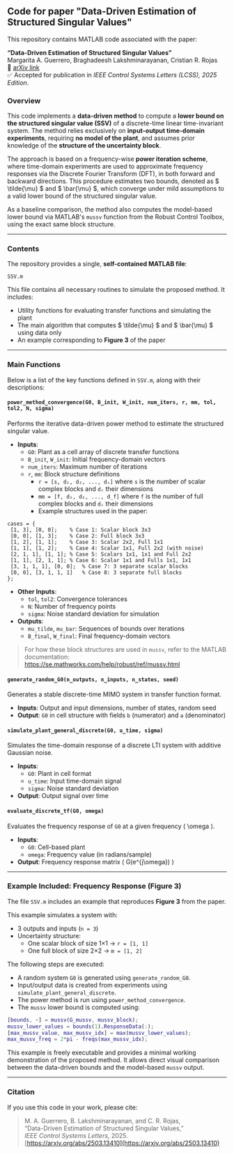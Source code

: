 ## Code for paper "Data-Driven Estimation of Structured Singular Values"

This repository contains MATLAB code associated with the paper:

**“Data-Driven Estimation of Structured Singular Values”**  
Margarita A. Guerrero, Braghadeesh Lakshminarayanan, Cristian R. Rojas  
📄 [arXiv link](https://arxiv.org/abs/2503.13410)  
✅ Accepted for publication in *IEEE Control Systems Letters (LCSS), 2025 Edition*.

### Overview

This code implements a **data-driven method** to compute a **lower bound on the structured singular value (SSV)** of a discrete-time linear time-invariant system. The method relies exclusively on **input-output time-domain experiments**, requiring **no model of the plant**, and assumes prior knowledge of the **structure of the uncertainty block**.

The approach is based on a frequency-wise **power iteration scheme**, where time-domain experiments are used to approximate frequency responses via the Discrete Fourier Transform (DFT), in both forward and backward directions. This procedure estimates two bounds, denoted as $ \tilde{\mu} $ and $ \bar{\mu} $, which converge under mild assumptions to a valid lower bound of the structured singular value.

As a baseline comparison, the method also computes the model-based lower bound via MATLAB's `mussv` function from the Robust Control Toolbox, using the exact same block structure.

---

### Contents

The repository provides a single, **self-contained MATLAB file**:

```
SSV.m
```

This file contains all necessary routines to simulate the proposed method. It includes:

- Utility functions for evaluating transfer functions and simulating the plant
- The main algorithm that computes $ \tilde{\mu} $ and $ \bar{\mu} $ using data only
- An example corresponding to **Figure 3** of the paper

---

### Main Functions

Below is a list of the key functions defined in `SSV.m`, along with their descriptions:

#### `power_method_convergence(G0, B_init, W_init, num_iters, r, mm, tol, tol2, N, sigma)`

Performs the iterative data-driven power method to estimate the structured singular value.  
- **Inputs**:  
  - `G0`: Plant as a cell array of discrete transfer functions  
  - `B_init`, `W_init`: Initial frequency-domain vectors  
  - `num_iters`: Maximum number of iterations  
  - `r`, `mm`: Block structure definitions  
    - `r = [s, d₁, d₂, ..., dₛ]` where `s` is the number of scalar complex blocks and `dᵢ` their dimensions  
    - `mm = [f, d₁, d₂, ..., d_f]` where `f` is the number of full complex blocks and `dᵢ` their dimensions  
    - Example structures used in the paper:

```
cases = { 
 [1, 3], [0, 0];    % Case 1: Scalar block 3x3 
 [0, 0], [1, 3];    % Case 2: Full block 3x3 
 [1, 2], [1, 1];    % Case 3: Scalar 2x2, Full 1x1 
 [1, 1], [1, 2];    % Case 4: Scalar 1x1, Full 2x2 (with noise) 
 [2, 1, 1], [1, 1]; % Case 5: Scalars 1x1, 1x1 and Full 2x2 
 [1, 1], [2, 1, 1]; % Case 6: Scalar 1x1 and Fulls 1x1, 1x1 
 [3, 1, 1, 1], [0, 0];  % Case 7: 3 separate scalar blocks 
 [0, 0], [3, 1, 1, 1]   % Case 8: 3 separate full blocks 
};
```

- **Other Inputs**:  
  - `tol`, `tol2`: Convergence tolerances  
  - `N`: Number of frequency points  
  - `sigma`: Noise standard deviation for simulation  
- **Outputs**:  
  - `mu_tilde`, `mu_bar`: Sequences of bounds over iterations  
  - `B_final`, `W_final`: Final frequency-domain vectors

> For how these block structures are used in `mussv`, refer to the MATLAB documentation:  
> https://se.mathworks.com/help/robust/ref/mussv.html

#### `generate_random_G0(n_outputs, n_inputs, n_states, seed)`

Generates a stable discrete-time MIMO system in transfer function format.  
- **Inputs**: Output and input dimensions, number of states, random seed  
- **Output**: `G0` in cell structure with fields `b` (numerator) and `a` (denominator)

#### `simulate_plant_general_discrete(G0, u_time, sigma)`

Simulates the time-domain response of a discrete LTI system with additive Gaussian noise.  
- **Inputs**:  
  - `G0`: Plant in cell format  
  - `u_time`: Input time-domain signal  
  - `sigma`: Noise standard deviation  
- **Output**: Output signal over time

#### `evaluate_discrete_tf(G0, omega)`

Evaluates the frequency response of `G0` at a given frequency \( \omega \).  
- **Inputs**:  
  - `G0`: Cell-based plant  
  - `omega`: Frequency value (in radians/sample)  
- **Output**: Frequency response matrix \( G(e^{j\omega}) \)

---

### Example Included: Frequency Response (Figure 3)

The file `SSV.m` includes an example that reproduces **Figure 3** from the paper.

This example simulates a system with:
- 3 outputs and inputs (`n = 3`)
- Uncertainty structure:  
  - One scalar block of size 1×1 → `r = [1, 1]`  
  - One full block of size 2×2 → `m = [1, 2]`

The following steps are executed:
- A random system `G0` is generated using `generate_random_G0`.
- Input/output data is created from experiments using `simulate_plant_general_discrete`.
- The power method is run using `power_method_convergence`.
- The `mussv` lower bound is computed using:

```matlab
[bounds, ~] = mussv(G_mussv, mussv_block);
mussv_lower_values = bounds(1).ResponseData(:);
[max_mussv_value, max_mussv_idx] = max(mussv_lower_values);
max_mussv_freq = 2*pi - freqs(max_mussv_idx);
```

This example is freely executable and provides a minimal working demonstration of the proposed method. It allows direct visual comparison between the data-driven bounds and the model-based `mussv` output.

---

### Citation

If you use this code in your work, please cite:

> M. A. Guerrero, B. Lakshminarayanan, and C. R. Rojas,  
> “Data-Driven Estimation of Structured Singular Values,”  
> *IEEE Control Systems Letters*, 2025.  
> [https://arxiv.org/abs/2503.13410](https://arxiv.org/abs/2503.13410)